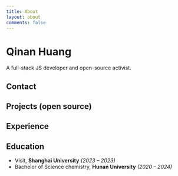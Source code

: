 ```yaml
---
title: About
layout: about
comments: false
---
```

# Qinan Huang

A full-stack JS developer and open-source activist.

## Contact



## Projects (open source)



##  Experience



## Education

- Visit, **Shanghai University** *(2023 – 2023)*
- Bachelor of Science chemistry, **Hunan University** *(2020 – 2024)*
